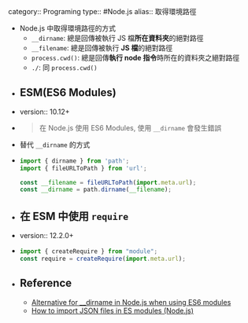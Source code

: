 category:: Programing
type:: #Node.js
alias:: 取得環境路徑

- Node.js 中取得環境路徑的方式
	- `__dirname`: 總是回傳被執行 JS 檔**所在資料夾**的絕對路徑
	- `__filename`: 總是回傳被執行 **JS 檔**的絕對路徑
	- `process.cwd()`: 總是回傳**執行 node 指令**時所在的資料夾之絕對路徑
	- `./`: 同 `process.cwd()`
- ## ESM(ES6 Modules)
- version:: 10.12+
- > 在 Node.js 使用 ES6 Modules, 使用 `__dirname` 會發生錯誤
- 替代 `__dirname` 的方式
- ```javascript
  import { dirname } from 'path';
  import { fileURLToPath } from 'url';
  
  const __filename = fileURLToPath(import.meta.url);
  const __dirname = path.dirname(__filename);
  ```
- ## 在 ESM 中使用 `require`
- version:: 12.2.0+
- ```javascript
  import { createRequire } from "module";
  const require = createRequire(import.meta.url);
  ```
- ## Reference
	- [Alternative for __dirname in Node.js when using ES6 modules](https://stackoverflow.com/questions/46745014/alternative-for-dirname-in-node-js-when-using-es6-modules)
	- [How to import JSON files in ES modules (Node.js)](https://www.stefanjudis.com/snippets/how-to-import-json-files-in-es-modules-node-js/)